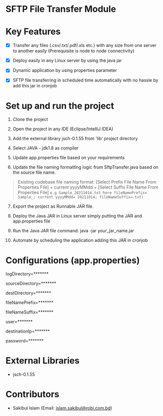 # SFTP File Transfer Module

# Key Features

- [x] Transfer any files (.csv/.txt/.pdf/.xls etc.) with any size from one server to another easily (Prerequisite is node to node connectivity)

  

- [x] Deploy easily in any Linux server by using the java jar

  

- [x] Dynamic application by using properties parameter

  

- [x] SFTP file transferring in scheduled time automatically with no hassle by add this jar in cronjob

# Set up and run the project

  

1. Clone the project

2. Open the project in any IDE (Eclipse/IntelliJ IDEA)

3. Add the external library jsch-0.1.55 from 'lib' project directory

4. Select JAVA - jdk1.8 as compiler

5. Update app.properties file based on your requirements

6. Update the file naming formatting logic from SftpTransfer.java based on the source file name.
> Existing codebase file naming format: [Select Prefix File Name From Properties File] + current yyyyMMdd + [Select Suffix File Name From Properties File] `e.g Sample_20211014.txt here fileNamePrefix= Sample_; current yyyyMMdd= 20211014; fileNameSuffix=.txt)`

7. Export the project as Runnable JAR file.

8. Deploy the Java JAR in Linux server simply putting the JAR and app.properties file

9. Run the Java JAR file command: java -jar your_jar_name.jar

10. Automate by scheduling the application adding this JAR in cronjob

  
  

# Configurations (app.properties)

  

logDirectory=*******

  

sourceDirectory=*******

  

destDirectory=*******

  

fileNamePrefix=*******

  

fileNameSuffix=*******

  

user=*******

  

destinationIp=*******

  

password=*******

  
  

# External Libraries

- jsch-0.1.55

  

# Contributors

  



- Sakibul Islam (Email: islam.sakibul@robi.com.bd)

